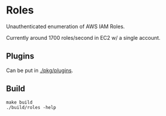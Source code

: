 # Roles

Unauthenticated enumeration of AWS IAM Roles.

Currently around 1700 roles/second in EC2 w/ a single account.


## Plugins

Can be put in [./pkg/plugins](./pkg/plugins).

## Build

```
make build
./build/roles -help
```
